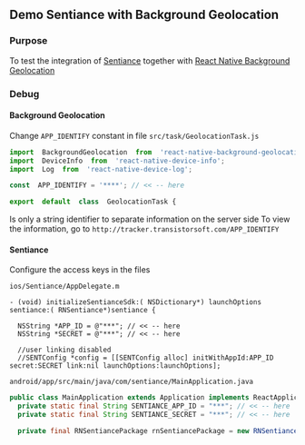 ## Demo Sentiance with Background Geolocation

### Purpose

To test the integration of [Sentiance](https://github.com/sentiance/react-native-sentiance) together with [React Native Background Geolocation](https://github.com/transistorsoft/react-native-background-geolocation)

### Debug
#### Background Geolocation
Change `APP_IDENTIFY` constant in file `src/task/GeolocationTask.js`

```js
import  BackgroundGeolocation  from  'react-native-background-geolocation';
import  DeviceInfo  from  'react-native-device-info';
import  Log  from  'react-native-device-log';

const  APP_IDENTIFY = '****'; // << -- here

export  default  class  GeolocationTask {
```
Is only a string identifier to separate information on the server side
To view the information, go to `http://tracker.transistorsoft.com/APP_IDENTIFY`

#### Sentiance
Configure the access keys in the files

`ios/Sentiance/AppDelegate.m`
```objc
- (void) initializeSentianceSdk:( NSDictionary*) launchOptions sentiance:( RNSentiance*)sentiance {

  NSString *APP_ID = @"***"; // << -- here
  NSString *SECRET = @"***"; // << -- here

  //user linking disabled
  //SENTConfig *config = [[SENTConfig alloc] initWithAppId:APP_ID secret:SECRET link:nil launchOptions:launchOptions];
```

`android/app/src/main/java/com/sentiance/MainApplication.java`
```java
public class MainApplication extends Application implements ReactApplication {
  private static final String SENTIANCE_APP_ID = "***"; // << -- here
  private static final String SENTIANCE_SECRET = "***"; // << -- here

  private final RNSentiancePackage rnSentiancePackage = new RNSentiancePackage();
```
